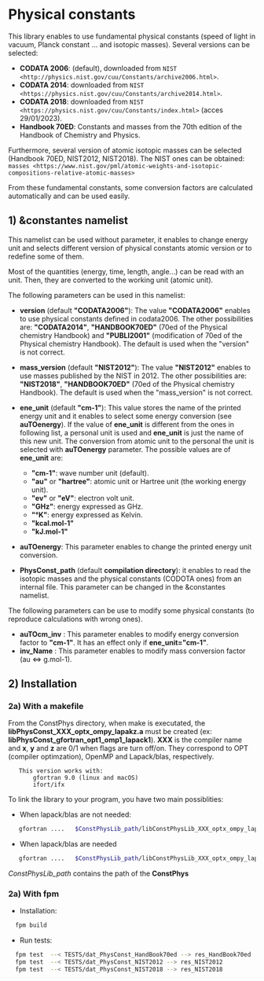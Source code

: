 # Physical constants

This library enables to use fundamental physical constants (speed of light in vacuum, Planck constant ... and isotopic
masses). Several versions can be selected:

- **CODATA 2006**: (default), downloaded from `NIST <http://physics.nist.gov/cuu/Constants/archive2006.html>`. 
- **CODATA 2014**: downloaded from `NIST <https://physics.nist.gov/cuu/Constants/archive2014.html>`.
- **CODATA 2018**: downloaded from `NIST <https://physics.nist.gov/cuu/Constants/index.html>` (acces 29/01/2023).
- **Handbook 70ED**: Constants and masses from the 70th edition of the Handbook of Chemistry and Physics.

Furthermore, several version of atomic isotopic masses can be selected (Handbook 70ED, NIST2012, NIST2018).
The NIST ones can be obtained: `masses <https://www.nist.gov/pml/atomic-weights-and-isotopic-compositions-relative-atomic-masses>`


From these fundamental constants, some conversion factors are calculated automatically and can be used easily.

## 1) &constantes namelist

This namelist can be used without parameter, it enables to change energy unit and selects different version of physical constants atomic version or to redefine some of them.

Most of the quantities (energy, time, length, angle...) can be read with an unit. Then, they are converted to the working unit (atomic unit).

The following parameters can be used in this namelist:

* **version** (default **"CODATA2006"**): The value **"CODATA2006"** enables to use physical constants defined in codata2006. The other possibilities are: **"CODATA2014"**, **"HANDBOOK70ED"** (70ed of the Physical chemistry Handbook) and **"PUBLI2001"** (modification of 70ed of the Physical chemistry Handbook). The default is used when the "version" is not correct.

* **mass_version** (default **"NIST2012"**): The value **"NIST2012"** enables to use masses published by the NIST in 2012. The other possibilities are: **"NIST2018"**, **"HANDBOOK70ED"** (70ed of the Physical chemistry Handbook). The default is used when the "mass_version" is not correct.


* **ene_unit** (default **"cm-1"**): This value stores the name of the printed energy unit and it enables to select some energy conversion (see **auTOenergy**). If the value of **ene_unit** is different from the ones in following list, a personal unit is used and **ene_unit** is just the name of this new unit. The conversion from atomic unit to the personal the unit is selected with **auTOenergy** parameter. The possible values are of **ene_unit** are:

    * **"cm-1"**: wave number unit (default).
    * **"au"** or **"hartree"**: atomic unit or Hartree unit (the working energy unit).
    * **"ev"** or **"eV"**: electron volt unit.
    * **"GHz"**: energy expressed as GHz.
    * **"°K"**: energy expressed as Kelvin.
    * **"kcal.mol-1"**
    * **"kJ.mol-1"**

* **auTOenergy**: This parameter enables to change the printed energy unit conversion.


* **PhysConst_path** (default **compilation directory**): it enables to read the isotopic masses and the physical constants (CODOTA ones) from an internal file.
This parameter can be changed in the &constantes namelist.

The following parameters can be use to modify some physical constants (to reproduce calculations with wrong ones).

* **auTOcm_inv** : This parameter enables to modify energy conversion factor to **"cm-1"**. It has an effect only if **ene_unit="cm-1"**.
* **inv_Name** : This parameter enables to modify mass conversion factor (au <=> g.mol-1).

## 2) Installation

### 2a) With a makefile

   From the ConstPhys directory, when make is executated, the **libPhysConst_XXX_optx_ompy_lapakz.a** must be created (ex: **libPhysConst_gfortran_opt1_omp1_lapack1**).
   **XXX** is the compiler name and **x**, **y** and **z** are 0/1 when flags are turn off/on. 
   They correspond to OPT (compiler optimzation), OpenMP and Lapack/blas, respectively.

```
   This version works with:
       gfortran 9.0 (linux and macOS)
       ifort/ifx
```

To link the library to your program, you have two main possiblities:

- When lapack/blas are not needed:

```bash
   gfortran ....   $ConstPhysLib_path/libConstPhysLib_XXX_optx_ompy_lapak0.a Ext_Lib/QDUtilLib/libQD_XXX_optx_ompy_lapak0.a
```

- When lapack/blas are needed

```bash
   gfortran ....   $ConstPhysLib_path/libConstPhysLib_XXX_optx_ompy_lapak0.a Ext_Lib/QDUtilLib/libQD_XXX_optx_ompy_lapak0.a -llapack -lblas
```

*ConstPhysLib_path* contains the path of the **ConstPhys**

### 2a) With fpm

- Installation:

```bash
  fpm build
```

- Run tests:

```bash
  fpm test  --< TESTS/dat_PhysConst_HandBook70ed --> res_HandBook70ed
  fpm test  --< TESTS/dat_PhysConst_NIST2012 --> res_NIST2012
  fpm test  --< TESTS/dat_PhysConst_NIST2018 --> res_NIST2018
```
